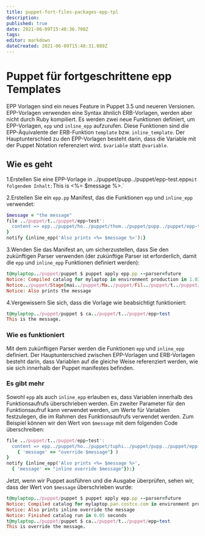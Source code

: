 ```yaml
---
title: puppet-fort-files-packages-epp-tpl
description: 
published: true
date: 2021-06-09T15:48:36.708Z
tags: 
editor: markdown
dateCreated: 2021-06-09T15:48:31.089Z
---
```


# Puppet für fortgeschrittene epp Templates

EPP Vorlagen sind ein neues Feature in Puppet 3.5 und neueren Versionen. EPP-Vorlagen verwenden eine Syntax ähnlich ERB-Vorlagen, werden aber nicht durch Ruby kompiliert. Es werden zwei neue Funktionen definiert, um EPP-Vorlagen, `epp` und `inline_epp` aufzurufen. Diese Funktionen sind die EPP-Äquivalente der ERB-Funktion `template` bzw. `inline_template`. Der Hauptunterschied zu den EPP-Vorlagen besteht darin, dass die Variable mit der Puppet Notation referenziert wird. `$variable` statt `@variable`.

## Wie es geht

1.Erstellen Sie eine EPP-Vorlage in ../puppet/pupp../puppet/epp-test.epp` mit folgendem Inhalt:
`This is <%= $message %>.`

2.Erstellen Sie ein `epp.pp` Manifest, das die Funktionen `epp` und `inline_epp` verwendet:

```ruby
$message = "the message"
file ../puppet/t../puppet/epp-test':
  content => epp../puppet/ho../puppet/thom../puppet/pupp../puppet/epp-test.epp')
}
notify {inline_epp('Also prints <%= $message %>'):}
```

3.Wenden Sie das Manifest an, um sicherzustellen, dass Sie den zukünftigen Parser verwenden (der zukünftige Parser ist erforderlich, damit die `epp` und `inline_epp` Funktionen definiert werden):

```ruby
t@mylaptop../puppet/puppet $ puppet apply epp.pp --parser=future
Notice: Compiled catalog for mylaptop in environment production in 1.03 seconds
Notice../puppet/Stage[mai../puppet/Ma../puppet/Fil../puppet/t../puppet/epp-tes../puppet/ensure: defined content as '{md5}999ccc2507d79d50fae0775d69b63b8c'
Notice: Also prints the message
```

4.Vergewissern Sie sich, dass die Vorlage wie beabsichtigt funktioniert:

```ruby
t@mylaptop../puppet/puppet $ ca../puppet/t../puppet/epp-test
This is the message.
```

### Wie es funktioniert

Mit dem zukünftigen Parser werden die Funktionen `epp` und `inline_epp` definiert. Der Hauptunterschied zwischen EPP-Vorlagen und ERB-Vorlagen besteht darin, dass Variablen auf die gleiche Weise referenziert werden, wie sie sich innerhalb der Puppet manifestes befinden.

### Es gibt mehr

Sowohl `epp` als auch `inline_epp` erlauben es, dass Variablen innerhalb des Funktionsaufrufs überschrieben werden. Ein zweiter Parameter für den Funktionsaufruf kann verwendet werden, um Werte für Variablen festzulegen, die im Rahmen des Funktionsaufrufs verwendet werden. Zum Beispiel können wir den Wert von `$message` mit dem folgenden Code überschreiben:

```ruby
file ../puppet/t../puppet/epp-test':
  content => epp../puppet/ho../puppet/tuphi../puppet/pupp../puppet/epp-test.epp',
    { 'message' => "override $message"} )
}
notify {inline_epp('Also prints <%= $message %>',
  { 'message' => "inline override $message"}):}
```

Jetzt, wenn wir Puppet ausführen und die Ausgabe überprüfen, sehen wir, dass der Wert von `$message` überschrieben wurde:

```ruby
t@mylaptop../puppet/puppet $ puppet apply epp.pp --parser=future
Notice: Compiled catalog for mylaptop.pan.costco.com in environment production in 0.85 seconds
Notice: Also prints inline override the message
Notice: Finished catalog run in 0.05 seconds
t@mylaptop../puppet/puppet $ ca../puppet/t../puppet/epp-test
This is override the message.
```